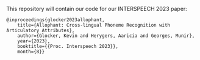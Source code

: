 This repository will contain our code for our INTERSPEECH 2023 paper:

```
@inproceedings{glocker2023allophant,
    title={Allophant: Cross-lingual Phoneme Recognition with Articulatory Attributes},
    author={Glocker, Kevin and Herygers, Aaricia and Georges, Munir},
    year={2023},
    booktitle={{Proc. Interspeech 2023}},
    month={8}}
```
